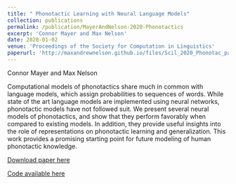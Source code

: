 ```yaml
---
title: " Phonotactic Learning with Neural Language Models"
collection: publications
permalink: /publication/MayerAndNelson-2020-Phonotactics
excerpt: 'Connor Mayer and Max Nelson'
date: 2020-01-02
venue: 'Proceedings of the Society for Computation in Linguistics'
paperurl: 'http://maxandrewnelson.github.io/files/Scil_2020_Phonotac_paper.pdf'
---
```

Connor Mayer and Max Nelson   

Computational models of phonotactics share much in common with language models, which assign probabilities to sequences of words. While state of the art language models are implemented using neural networks, phonotactic models have not followed suit. We present several neural models of phonotactics, and show that they perform favorably when compared to existing models. In addition, they provide useful insights into the role of representations on phonotactic learning and generalization. This work provides a promising starting point for future modeling of human phonotactic knowledge.

[Download paper here](http://maxandrewnelson.github.io/files/Scil_2020_Phonotac_paper.pdf)

[Code available here](https://github.com/MaxAndrewNelson/Phonotactic_LM)